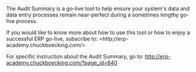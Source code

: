 The Audit Summary is a go-live tool to help ensure your system's data and data entry processes remain near-perfect during a sometimes lengthy go-live process. 

If you would like to know more about how to use this tool or how to enjoy a successful ERP go-live, subscribe to: <http;//erp-academy.chuckboecking.com/>

For specific instruction about the Audit Summary, go to: <http://erp-academy.chuckboecking.com/?page_id=840>